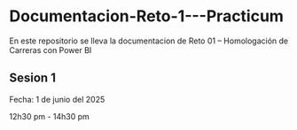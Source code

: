 # Documentacion-Reto-1---Practicum
En este repositorio se lleva la documentacion de Reto 01 – Homologación de Carreras con Power BI 

## Sesion 1

Fecha: 1 de junio del 2025

12h30 pm - 14h30 pm
